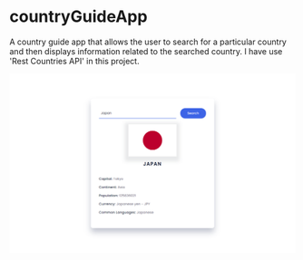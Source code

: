 # countryGuideApp
A country guide app that allows the user to search for a particular country and then displays information related to the searched country. I have use 'Rest Countries API' in this project.


![Screenshot](./1.png 'Screen')